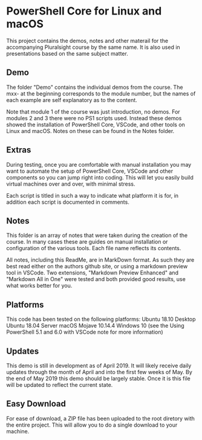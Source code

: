 # PowerShell Core for Linux and macOS

This project contains the demos, notes and other materail for the accompanying Pluralsight course by the same name. It is also used in presentations based on the same subject matter. 

## Demo
The folder "Demo" contains the individual demos from the course. The mxx- at the beginning corresponds to the module number, but the names of each example are self explanatory as to the content. 

Note that module 1 of the course was just introduction, no demos. For modules 2 and 3 there were no PS1 scripts used. Instead these demos showed the installation of PowerShell Core, VSCode, and other tools on Linux and macOS. Notes on these can be found in the Notes folder. 

## Extras
During testing, once you are comfortable with manual installation you may want to automate the setup of PowerShell Core, VSCode and other components so you can jump right into coding. This will let you easily build virtual machines over and over, with minimal stress. 

Each script is titled in such a way to indicate what platform it is for, in addition each script is documented in comments. 

## Notes
This folder is an array of notes that were taken during the creation of the course. In many cases these are guides on manual installation or configuration of the various tools. Each file name reflects its contents. 

All notes, including this ReadMe, are in MarkDown format. As such they are best read either on the authors github site, or using a markdown preview tool in VSCode. Two extensions, "Markdown Preview Enhanced" and "Markdown All in One" were tested and both provided good results, use what works better for you. 

## Platforms
This code has been tested on the following platforms:
Ubuntu 18.10 Desktop
Ubuntu 18.04 Server
macOS Mojave 10.14.4
Windows 10 (see the Using PowerShell 5.1 and 6.0 with VSCode note for more information)

## Updates
This demo is still in development as of April 2019. It will likely receive daily updates through the month of April and into the first few weeks of May. By the end of May 2019 this demo should be largely stable. Once it is this file will be updated to reflect the current state.

## Easy Download
For ease of download, a ZIP file has been uploaded to the root diretory with the entire project. This will allow you to do a single download to your machine. 


